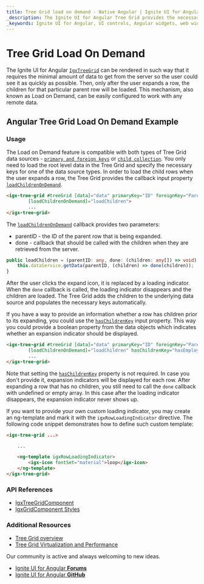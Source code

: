 ```yaml
---
title: Tree Grid load on demand - Native Angular | Ignite UI for Angular
_description: The Ignite UI for Angular Tree Grid provides the necessary tools to load child data on demand when a parent row is expanded. That way the volume of data would be greatly reduced and can be retrieved only when the user needs it.
_keywords: Ignite UI for Angular, UI controls, Angular widgets, web widgets, UI widgets, Angular, Native Angular Components Suite, Native Angular Controls, Native Angular Components Library, Angular Tree Grid component, Angular Tree Table component, Angular Tree Grid control, Angular Tree Table control, Angular High Performance Tree Grid, Angular High Performance Tree Table, Tree Grid, Tree Table
---
```


# Tree Grid Load On Demand

The Ignite UI for Angular [`IgxTreeGrid`]({environment:angularApiUrl}/classes/igxtreegridcomponent.html) can be rendered in such way that it requires the minimal amount of data to get from the server so the user could see it as quickly as possible. Then, only after the user expands a row, the children for that particular parent row will be loaded. This mechanism, also known as Load on Demand, can be easily configured to work with any remote data.

## Angular Tree Grid Load On Demand Example


<code-view style="height:450px" 
           data-demos-base-url="{environment:demosBaseUrl}" 
           iframe-src="{environment:demosBaseUrl}/tree-grid/treegrid-load-on-demand/" alt="Angular Tree Grid Load On Demand Example">
</code-view>

<div class="divider--half"></div>

### Usage

The Load on Demand feature is compatible with both types of Tree Grid data sources - [`primary and foreign keys`](tree-grid.md#primary-and-foreign-keys) or [`child collection`](tree-grid.md#child-collection). You only need to load the root level data in the Tree Grid and specify the necessary keys for one of the data source types. In order to load the child rows when the user expands a row, the Tree Grid provides the callback input property [`loadChildrenOnDemand`]({environment:angularApiUrl}/classes/igxtreegridcomponent.html#loadChildrenOnDemand).

```html
<igx-tree-grid #treeGrid [data]="data" primaryKey="ID" foreignKey="ParentID"
        [loadChildrenOnDemand]="loadChildren">
        ...
</igx-tree-grid>
```

The [`loadChildrenOnDemand`]({environment:angularApiUrl}/classes/igxtreegridcomponent.html#loadChildrenOnDemand) callback provides two parameters:

- parentID - the ID of the parent row that is being expanded.
- done - callback that should be called with the children when they are retrieved from the server. 

```typescript
public loadChildren = (parentID: any, done: (children: any[]) => void) => {
    this.dataService.getData(parentID, (children) => done(children));
}
```

After the user clicks the expand icon, it is replaced by a loading indicator. When the `done` callback is called, the loading indicator disappears and the children are loaded. The Tree Grid adds the children to the underlying data source and populates the necessary keys automatically. 

If you have a way to provide an information whether a row has children prior to its expanding, you could use the [`hasChildrenKey`]({environment:angularApiUrl}/classes/igxtreegridcomponent.html#hasChildrenKey) input property. This way you could provide a boolean property from the data objects which indicates whether an expansion indicator should be displayed.

```html
<igx-tree-grid #treeGrid [data]="data" primaryKey="ID" foreignKey="ParentID"
        [loadChildrenOnDemand]="loadChildren" hasChildrenKey="hasEmployees">
        ...
</igx-tree-grid>
```

Note that setting the [`hasChildrenKey`]({environment:angularApiUrl}/classes/igxtreegridcomponent.html#hasChildrenKey) property is not required. In case you don't provide it, expansion indicators will be displayed for each row. After expanding a row that has no children, you still need to call the `done` callback with undefined or empty array. In this case after the loading indicator disappears, the expansion indicator never shows up.

If you want to provide your own custom loading indicator, you may create an ng-template and mark it with the `igxRowLoadingIndicator` directive. The following code snippet demonstrates how to define such custom template:

```html
<igx-tree-grid ...>

    ...

    <ng-template igxRowLoadingIndicator>
        <igx-icon fontSet="material">loop</igx-icon>
    </ng-template>
</igx-tree-grid>
```

### API References

<div class="divider--half"></div>

* [IgxTreeGridComponent]({environment:angularApiUrl}/classes/igxtreegridcomponent.html)
* [IgxGridComponent Styles]({environment:sassApiUrl}/themes#function-grid-theme)

### Additional Resources

<div class="divider--half"></div>

* [Tree Grid overview](tree-grid.md)
* [Tree Grid Virtualization and Performance](virtualization.md)

<div class="divider--half"></div>
Our community is active and always welcoming to new ideas.

* [Ignite UI for Angular **Forums**](https://www.infragistics.com/community/forums/f/ignite-ui-for-angular)
* [Ignite UI for Angular **GitHub**](https://github.com/IgniteUI/igniteui-angular)
